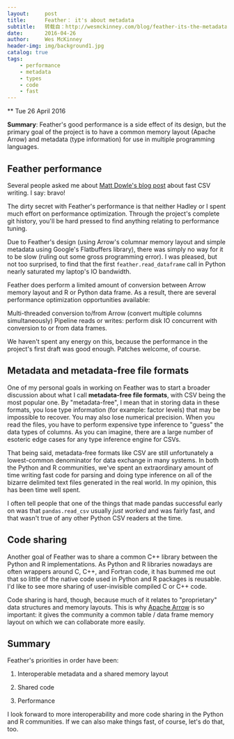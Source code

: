 ```yaml
---
layout:     post
title:      Feather： it's about metadata
subtitle:   转载自：http://wesmckinney.com/blog/feather-its-the-metadata/
date:       2016-04-26
author:     Wes McKinney
header-img: img/background1.jpg
catalog: true
tags:
    - performance
    - metadata
    - types
    - code
    - fast
---
```






** Tue 26 April 2016

 

**Summary**: Feather's good performance is a side effect of its design, but the
primary goal of the project is to have a common memory layout (Apache Arrow)
and metadata (type information) for use in multiple programming languages.

## Feather performance

Several people asked me about [Matt Dowle's blog post](https://blog.h2o.ai/2016/04/fast-csv-writing-for-r) about fast CSV
writing. I say: bravo!

The dirty secret with Feather's performance is that neither Hadley or I spent
much effort on performance optimization. Through the project's complete git
history, you'll be hard pressed to find anything relating to performance
tuning.

Due to Feather's design (using Arrow's columnar memory layout and simple
metadata using Google's Flatbuffers library), there was simply no way for it
to be slow (ruling out some gross programming error). I was pleased, but not
too surprised, to find that the first `feather.read_dataframe` call in Python
nearly saturated my laptop's IO bandwidth.

Feather does perform a limited amount of conversion between Arrow memory layout
and R or Python data frame. As a result, there are several performance
optimization opportunities available:

Multi-threaded conversion to/from Arrow (convert multiple columns
 simultaneously)
Pipeline reads or writes: perform disk IO concurrent with conversion to or
 from data frames.

We haven't spent any energy on this, because the performance in the project's
first draft was good enough. Patches welcome, of course.

## Metadata and metadata-free file formats

One of my personal goals in working on Feather was to start a broader
discussion about what I call **metadata-free file formats**, with CSV being the
most popular one. By "metadata-free", I mean that in storing data in these
formats, you lose type information (for example: factor levels) that may be
impossible to recover. You may also lose numerical precision. When you read the
files, you have to perform expensive type inference to "guess" the data types
of columns. As you can imagine, there are a large number of esoteric edge cases
for any type inference engine for CSVs.

That being said, metadata-free formats like CSV are still unfortunately a
lowest-common denominator for data exchange in many systems. In both the Python
and R communities, we've spent an extraordinary amount of time writing fast
code for parsing and doing type inference on all of the bizarre delimited text
files generated in the real world. In my opinion, this has been time well
spent.

I often tell people that one of the things that made pandas successful early on
was that `pandas.read_csv` usually *just worked* and was fairly fast, and that
wasn't true of any other Python CSV readers at the time.

## Code sharing

Another goal of Feather was to share a common C++ library between the Python
and R implementations. As Python and R libraries nowadays are often wrappers
around C, C++, and Fortran code, it has bummed me out that so little of the
native code used in Python and R packages is reusable. I'd like to see more
sharing of user-invisible compiled C or C++ code.

Code sharing is hard, though, because much of it relates to "proprietary" data
structures and memory layouts. This is why [Apache Arrow](https://arrow.apache.org/.) is so important:
it gives the community a common table / data frame memory layout on which we
can collaborate more easily.

## Summary

Feather's priorities in order have been:

1. Interoperable metadata and a shared memory layout

1. Shared code

1. Performance


I look forward to more interoperability and more code sharing in the Python and
R communities. If we can also make things fast, of course, let's do that, too.
